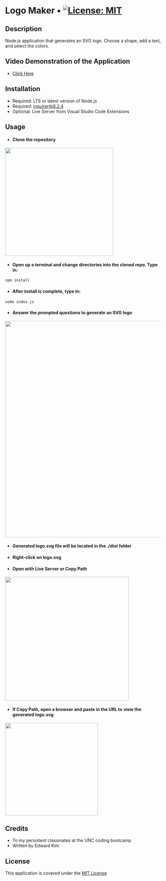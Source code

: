 # Logo Maker • [![License: MIT](https://img.shields.io/badge/License-MIT-yellow.svg)](https://opensource.org/licenses/MIT)

## Description
Node.js application that generates an SVG logo. Choose a shape, add a text, and select the colors.

## Video Demonstration of the Application
* [Click Here](https://github.com/eddyK15501/logo-maker/issues/2#issue-1844351588)

## Installation
* Required: LTS or latest version of Node.js
* Required: inquirer@8.2.4
* Optional: Live Server from Visual Studio Code Extensions

## Usage
* #### Clone the repository

<img width="350px" src="https://user-images.githubusercontent.com/88423414/259619451-1a0e3dea-93d1-406d-a88b-2ad198848181.png" />

* #### Open up a terminal and change directories into the cloned repo. Type in:
```
npm install
```

* #### After install is complete, type in:
```
node index.js
```

* #### Answer the prompted questions to generate an SVG logo

<img width="700px" src="https://user-images.githubusercontent.com/88423414/259621458-b7829257-9c55-4c41-8028-41b5415d404b.png" />

* #### Generated logo.svg file will be located in the ./dist folder
* #### Right-click on logo.svg
* #### Open with Live Server or Copy Path

<img width="400px" src="https://user-images.githubusercontent.com/88423414/259627648-eca041b0-31d8-4722-8971-8bedbf69d48f.png" />

* #### If Copy Path, open a browser and paste in the URL to view the generated logo.svg

<img width="300px" src="https://user-images.githubusercontent.com/88423414/259624330-8c538618-9558-409c-880b-4c201a380582.png">

## Credits
* To my persistent classmates at the UNC coding bootcamp
* Written by Edward Kim

## License
This application is covered under the [MIT License](./LICENSE)
